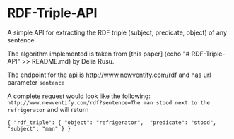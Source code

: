 # RDF-Triple-API

A simple API for extracting the RDF triple (subject, predicate, object) of any sentence.

The algorithm implemented is taken from [this paper] (echo "# RDF-Triple-API" >> README.md) by Delia Rusu.

The endpoint for the api is http://www.newventify.com/rdf and has url parameter `sentence`

A complete request would look like the following: `http://www.newventify.com/rdf?sentence=The man stood next to the refrigerator` and will return

`
{
  "rdf_triple": {
    "object": "refrigerator", 
    "predicate": "stood", 
    "subject": "man"
  }
}
`
